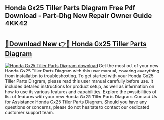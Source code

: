 ## Honda Gx25 Tiller Parts Diagram Free Pdf Download - Part-Dhg New Repair Owner Guide 4KK42

# <h2><a href="http://dfies81.blite.top/?on=Honda+Gx25+Tiller+Parts+Diagram">🔗Download New 👉🔴 Honda Gx25 Tiller Parts Diagram</a></h2>

[![Honda Gx25 Tiller Parts Diagram download](https://i.imgur.com/lujVjoI.png)](http://dfies81.blite.top/?on=Honda+Gx25+Tiller+Parts+Diagram)
Get the most out of your new Honda Gx25 Tiller Parts Diagram with this user manual, covering everything from installation to troubleshooting. To get started with your Honda Gx25 Tiller Parts Diagram, please read this user manual carefully before use. It includes detailed instructions for product setup, as well as information on how to use its various features and capabilities. Explore the possibilities of list of features with your new Honda Gx25 Tiller Parts Diagram. Contact Us for Assistance Honda Gx25 Tiller Parts Diagram. Should you have any questions or concerns, please do not hesitate to contact our dedicated customer support team.
